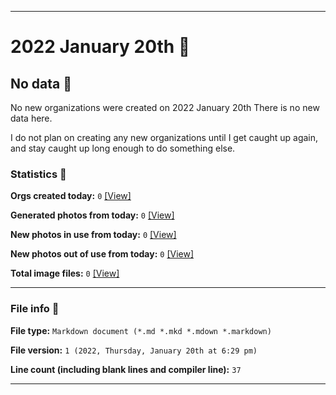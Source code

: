 
***

# 2022 January 20th 📅

## No data 🚫

No new organizations were created on 2022 January 20th There is no new data here.

I do not plan on creating any new organizations until I get caught up again, and stay caught up long enough to do something else.

<!-- I will (hopefully) be creating new organizations at some point later this month. At the moment, I have become overloaded, and need to take a break. The list keeps growing faster than I can catch up on it, and it would have taken 3+ more consecutive days of work, which I can't do right now. !-->

### Statistics 📝

**Orgs created today:** `0` [[View]](/NewOrgs/2022/01_January/README.md#january-20th-2022)

**Generated photos from today:** `0` [[View]](/OrganizationGraphics/ByDate/2022/01_January/20/Generated/)

**New photos in use from today:** `0` [[View]](/OrganizationGraphics/ByDate/2022/01_January/20/Used/)

**New photos out of use from today:** `0` [[View]](/OrganizationGraphics/ByDate/2022/01_January/20/Unused/)

**Total image files:** `0` [[View]](/OrganizationGraphics/ByDate/2022_January/20/)

***

### File info 📜

**File type:** `Markdown document (*.md *.mkd *.mdown *.markdown)`

**File version:** `1 (2022, Thursday, January 20th at 6:29 pm)`

**Line count (including blank lines and compiler line):** `37`

***
